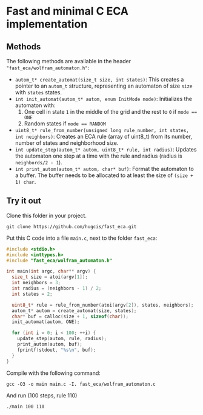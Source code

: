 # Fast and minimal C ECA implementation

## Methods

The following methods are available in the header
`"fast_eca/wolfram_automaton.h"`:

- `autom_t* create_automat(size_t size, int states)`: This creates a pointer to
  an `autom_t` structure, representing an automaton of size `size` with `states`
  states.
- `int init_automat(autom_t* autom, enum InitMode mode)`: Initializes the
  automaton with:
  1. One cell in state `1` in the middle of the grid and the rest to `0` if `mode == ONE`
  2. Random  states if `mode == RANDOM`
- `uint8_t* rule_from_number(unsigned long rule_number, int states, int
  neighbors)`: Creates an ECA rule (array of uint8_t) from its number, number of
  states and neighborhood size.
- `int update_step(autom_t* autom, uint8_t* rule, int radius)`: Updates the
  automaton one step at a time with the rule and radius (radius is `neighbords/2 - 1`).
- `int print_autom(autom_t* autom, char* buf)`: Format the automaton to a
  buffer. The buffer needs to be allocated to at least the size of `(size + 1) char`.

## Try it out

Clone this folder in your project. 
```
git clone https://github.com/hugcis/fast_eca.git
```

Put this C code into a file `main.c`, next to the folder `fast_eca`:
``` C
#include <stdio.h>
#include <inttypes.h>
#include "fast_eca/wolfram_automaton.h"

int main(int argc, char** argv) {
  size_t size = atoi(argv[1]);
  int neighbors = 3;
  int radius = (neighbors - 1) / 2;
  int states = 2;

  uint8_t* rule = rule_from_number(atoi(argv[2]), states, neighbors);
  autom_t* autom = create_automat(size, states);
  char* buf = calloc(size + 1, sizeof(char));
  init_automat(autom, ONE);

  for (int i = 0; i < 100; ++i) {
    update_step(autom, rule, radius);
    print_autom(autom, buf);
    fprintf(stdout, "%s\n", buf);
  }
}
```

Compile with the following command:
```
gcc -O3 -o main main.c -I. fast_eca/wolfram_automaton.c
```

And run (100 steps, rule 110)
```
./main 100 110
```
